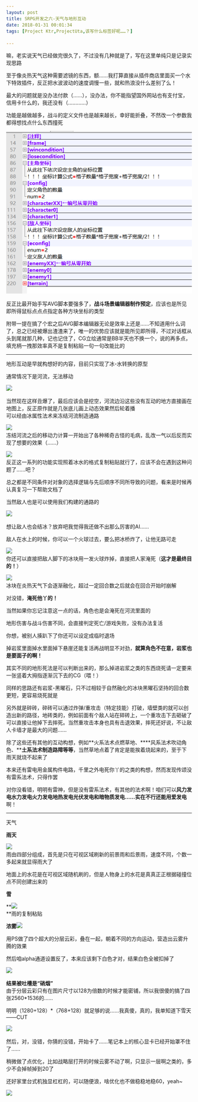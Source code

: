 ```yaml
---
layout: post
title: SRPG开发之六-天气与地形互动
date: 2018-01-31 00:01:34
tags: [Project Ktr,ProjectUta,该写什么标签好呢……？]

---
```

嘛，老实说天气已经做完很久了，不过没有几种就是了，写在这里单纯只是记录实现思路

至于像炎热天气这种需要滤镜的东西，额……我打算直接从插件商店里面买一个水下特效插件，反正把水波波动的速度调慢一些，就和热浪没什么差别了么！

最大的问题就是没办法付款（……），没办法，你不能指望国外网站也有支付宝，信用卡什么的，我还没有（…………）

功能是越做越多，战斗的定义文件也是越来越长，幸好能折叠，不然改一个参数我都得想找点什么东西撞死

![图片](images/_Lofter/emhSNkVpRmJBeitmc0Q2UUs5SExVMGV1UzRkQVFqbTFRS0llNzhrUGhYK1JOVU9USVMvTUpnPT0.png?=imageView&thumbnail=500x0&quality=96&stripmeta=0&type=jpg%7Cwatermark&type=2)

反正比最开始手写AVG脚本要强多了，**战斗场景编辑器制作预定**，应该也是所见即所得鼠标点点点指定各种方块坐标的类型

附带一提在搞了个宏之后AVG脚本编辑器无论是效率上还是……不知道用什么词了，总之已经被爆出渣渣来了，唯一的优势应该就是能所见即所得，不过对话框从头到尾就那几种，记也记住了，CG立绘通常是BB半天也不换一个，说的再多点，填充柄一拽那效率真不是复制粘贴一句一句改能比的  

------------

地形互动是早就构想好的内容，目前只实现了冰-水转换的原型

通常情况下是河流，无法移动

![](http://imglf4.nosdn.127.net/img/emhSNkVpRmJBeitmc0Q2UUs5SExVMk5EQlJkU3V2NWlNMnlsaVoxWkFNNmZZdHpRZWNuV0l3PT0.png?=imageView&thumbnail=500x0&quality=96&stripmeta=0&type=jpg%7Cwatermark&type=2)

当然现在这样丑爆了，最后应该会是挖空，河流边沿这些没有互动的地方直接画在地图上，反正原作就是几张底儿画上动态效果然后轮着播  
可以经由冰属性法术来冻结河流制造通路  

![](http://imglf5.nosdn.127.net/img/emhSNkVpRmJBeitmc0Q2UUs5SExVMG9nb3A2MzRJQUlmUXlGWTdEMEs1Y25EM2dsREYxazRnPT0.png?=imageView&thumbnail=500x0&quality=96&stripmeta=0&type=jpg%7Cwatermark&type=2)  
冻结河流之后的移动力计算一开始出了各种稀奇古怪的毛病，乱改一气以后反而实现了想要的效果（……）

![](http://imglf4.nosdn.127.net/img/emhSNkVpRmJBeitmc0Q2UUs5SExVNi93bWlMTUwvZjFCYWZ1TmlzK1FwY2ErQno1WW55RE9nPT0.jpg?=imageView&thumbnail=500x0&quality=96&stripmeta=0&type=jpg%7Cwatermark&type=2)  
反正这一系列的功能实现照着冰水的格式复制粘贴就行了，应该不会在遇到这种问题了……吧？

总之都是不同条件对对象的选择逻辑与先后顺序不同所导致的问题，看来是时候再认真复习一下帮助文档了

当然敌人也是可以使用我们构建的通路的

![](http://imglf3.nosdn.127.net/img/emhSNkVpRmJBeitmc0Q2UUs5SExVM2grVUlCOWVJSGpsOThsclB4eFhqRSt6T1FBWk9pc3F3PT0.png?=imageView&thumbnail=500x0&quality=96&stripmeta=0&type=jpg%7Cwatermark&type=2)  

想让敌人也会结冰？放弃吧我觉得我还做不出那么厉害的AI……

敌人在水上的时候，你可以一个火球过去，要么把冰桥炸了，让他无路可走

![](http://imglf6.nosdn.127.net/img/emhSNkVpRmJBeitmc0Q2UUs5SExVMjBsRVpubWE1N25oQW0reFNUUDA4SUpaZTFVaDVGdHJRPT0.png?=imageView&thumbnail=500x0&quality=96&stripmeta=0&type=jpg%7Cwatermark&type=2)  
你还可以直接把敌人脚下的冰块用一发火球炸掉，直接把人家淹死（**这才是最终目的！**）

![](http://imglf6.nosdn.127.net/img/emhSNkVpRmJBeitmc0Q2UUs5SExVMC9HOXdOeUxPQ1dJZUFkZ3RkaENic2pOUGhtY000OUpRPT0.png?=imageView&thumbnail=500x0&quality=96&stripmeta=0&type=jpg%7Cwatermark&type=2)  
冰块在炎热天气下会逐渐融化，超过一定回合数之后就会在回合开始时崩解

对没错，**淹死他丫的！**

当然如果你忘记注意这一点的话，角色也是会淹死在河流里面的

地形伤害与战斗伤害不同，会直接判定死亡/游戏失败，没有办法复活

你想，被别人揍趴下了你还可以设定成临时退场

掉岩浆里面掉水里面掉下悬崖还能复活再战明显不对劲，**就算角色不在意，岩浆也是要面子的啊！**

其实不同的地形死法是可以判断出来的，那么掉进岩浆之类的东西烧死请一定要来一张竖着大拇指逐渐沉下去的CG（喂！）

同样的思路还有岩浆-黑曜石，只不过相较于自然融化的冰块黑曜石坚持的回合数更短，更容易烧死就是

另外就是碎砖，碎砖可以通过炸弹/重攻击（特定技能）打破，墙壁类的就可以创造出新的路径，地砖类的，例如前面有个敌人站在碎砖上，一个重攻击下去砸破了可以直接让他掉下去摔死。当然重攻击本身也具有击退效果，摔死还好说，不让敌人卡墙才是最大的问题……

除了这些还有其他的互动构想，例如**火系法术点燃草地、****风系法术吹动角色、****土系法术制造路障等等**，当然草地点着了肯定是能挨着烧起来的，至于下雨天就烧不起来了

本来还有雷电用金属构件电路，千里之外电死你丫的之类的构想，然而发现传颂没有雷系法术，只得作罢

对你没看错，明明有雷神，但是没有雷系法术，有其他的法术啊！咱们可以**风力发电水力发电火力发电地热发电光伏发电和暗物质发电……**实在不行还能**用爱发电**啊！

------------  

天气

**雨天**

![](http://imglf5.nosdn.127.net/img/emhSNkVpRmJBeitmc0Q2UUs5SExVMGpXVW9mQVZOMjBEZnU4VEJqSUFtbVhKL3RSUXlmYm5RPT0.png?=imageView&thumbnail=500x0&quality=96&stripmeta=0&type=jpg%7Cwatermark&type=2)  
雨由四部分组成，首先是只在可视区域刷新的前景雨和后景雨，速度不同，个数一多起来就显得雨大了

地面上的水花是在可视区域随机刷的，但是人物身上的水花是真真正正根据碰撞位点不同创建出来的

**雪**

**![](http://imglf4.nosdn.127.net/img/emhSNkVpRmJBeitmc0Q2UUs5SExVd1JwN3YwSXF1OG5ydlA4dUoxWWg3NzVZdlRSQjNvWlNnPT0.png?=imageView&thumbnail=500x0&quality=96&stripmeta=0&type=jpg%7Cwatermark&type=2)  
**雨的复制粘贴

**浓雾**![](http://imglf3.nosdn.127.net/img/emhSNkVpRmJBeitmc0Q2UUs5SExVOXVPeVdJd0IxejlHOTdzL2V6bVQzYjIzUlhnN24rVi9nPT0.png?=imageView&thumbnail=500x0&quality=96&stripmeta=0&type=jpg%7Cwatermark&type=2)  

用PS做了四个超大的分层云彩，叠在一起，朝着不同的方向运动，营造出云雾升腾的效果

然后咱alpha通道设置反了，本来应该剩下白色才对，结果白色全被扣掉了

![](http://imglf3.nosdn.127.net/img/emhSNkVpRmJBeitmc0Q2UUs5SExVOTBzUWFVV1FZa2ZXMmxqckJzaDc3OHRrNzN3M0IzaWRRPT0.png?=imageView&thumbnail=500x0&quality=96&stripmeta=0&type=jpg%7Cwatermark&type=2)

**结果被吐槽是“硝烟”**  
由于分层云彩只有在图片尺寸以128为倍数的时候才能密铺，所以我很傻的搞了四张2560*1536的……  

明明（1280+128）*（768+128）就足够的说……我真傻，真的，我单知道下雪天——CUT

![](http://www.005.tv/uploads/allimg/160713/22-160G3104531152.gif)  

然后，对，没错，你猜的没错，开始卡了……笔记本上的核心显卡已经开始罩不住了……

稍微做了点优化，比如战略层打开的时候云雾不动了啊，只显示一层啊之类的，多少不会掉帧掉到20了

还好家里台式机独显杠杠的，可以随便浪，啥优化也不做稳稳地稳60，yeah~

![](http://img2.imgtn.bdimg.com/it/u=648743407,1255326668&fm=214&gp=0.jpg)